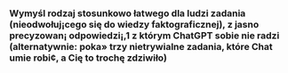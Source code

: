 ### Wymyśl rodzaj stosunkowo łatwego dla ludzi zadania (nieodwołuj¡cego się do wiedzy faktograficznej), z jasno precyzowan¡ odpowiedzi¡,1 z którym ChatGPT sobie nie radzi (alternatywnie: poka» trzy nietrywialne zadania, które Chat umie robi¢, a Cię to trochę zdziwiło)

